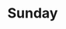 ---
IMPORTANT: WHEN A VALUE CONTAINS A COLON FOLLOWED BY A SPACE, YOU MUST USE &#58;

layout: print2
title: Sunday

volume: 24
issue: 47

sermon: Illumination for Christ Central
speaker: Pastor Harold Kim
scripture: 1 Thessalonians 1:4-5
specialTheme: Retreat
---
